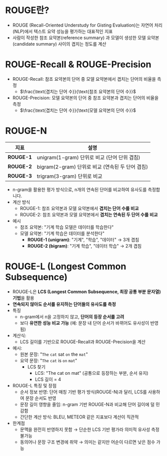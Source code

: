 # ROUGE란?

- ROUGE (Recall-Oriented Understudy for Gisting Evaluation)는 자연어 처리(NLP)에서 텍스트 요약 성능을 평가하는 대표적인 지표
- 사람이 작성한 참조 요약본(reference summary) 과 모델이 생성한 모델 요약본(candidate summary) 사이의 겹치는 정도를 계산

# ROUGE-Recall & ROUGE-Precision

- ROUGE-Recall: 참조 요약본의 단어 중 모델 요약본에서 겹치는 단어의 비율을 측정
  - $\frac{\text{겹치는 단어 수}}{\text{참조 요약본의 단어 수}}$
- ROUGE-Precision: 모델 요약본의 단어 중 참조 요약본과 겹치는 단어의 비율을 측정
  - $\frac{\text{겹치는 단어 수}}{\text{모델 요약본의 단어 수}}$

# ROUGE-N

| 지표 | 설명 |
|------|------|
| **ROUGE-1** | unigram(1-gram) 단위로 비교 (단어 단위 겹침) |
| **ROUGE-2** | bigram(2-gram) 단위로 비교 (연속된 두 단어 겹침) |
| **ROUGE-3** | trigram(3-gram) 단위로 비교 |

- n-gram을 활용한 평가 방식으로, n개의 연속된 단어를 비교하여 유사도를 측정합니다.
- 계산 방식
  - ROUGE-1: 참조 요약본과 모델 요약본에서 **겹치는 단어 수를 비교**
  - ROUGE-2: 참조 요약본과 모델 요약본에서 **겹치는 연속된 두 단어 수를 비교**
- 예시
  - 참조 요약본: "기계 학습 모델은 데이터를 학습한다"
  - 모델 요약본: "기계 학습은 데이터를 분석한다"
    - **ROUGE-1 (unigram)**: "기계", "학습", "데이터" → 3개 겹침
    - **ROUGE-2 (bigram)**: "기계 학습", "데이터 학습" → 2개 겹침

# ROUGE-L (Longest Common Subsequence)

- ROUGE-L은 **LCS (Longest Common Subsequence, 최장 공통 부분 문자열) 기법**을 활용
- **연속되지 않아도 순서를 유지하는 단어들의 유사도를 측정**
- 특징
  - n-gram에서 n을 고정하지 않고, **단어의 등장 순서를 고려**
  - 보다 **유연한 성능 비교 가능** (예: 문장 내 단어 순서가 바뀌어도 유사성이 반영됨)
- 계산식:
  - LCS 길이를 기반으로 ROUGE-Recall과 ROUGE-Precision을 계산
- 예시:
  - 원본 문장: "`The` `cat` sat `on` the `mat`"
  - 요약 문장: "`The` `cat` is `on` `mat`"
    - LCS 찾기
      - LCS: "The cat on mat" (공통으로 등장하는 부분, 순서 유지)
      - LCS 길이 = 4
- ROUGE-L 특징 및 장점
  - 순서 정보 반영: 단어 매칭 기반 평가 방식(ROUGE-N)과 달리, LCS를 사용하여 문장 순서도 반영
  - 문장 길이 영향을 줄임: n-gram 기반 ROUGE-N과 비교해 단어 길이에 덜 민감함
  - 간단한 계산 방식: BLEU, METEOR 같은 지표보다 계산이 직관적
- 한계점
  - 문맥을 완전히 반영하지 못함 → 단순한 LCS 기반 평가라 의미적 유사성 측정 불가능
  - 동의어나 문장 구조 변경에 취약 → 의미는 같지만 어순이 다르면 낮은 점수 가능
